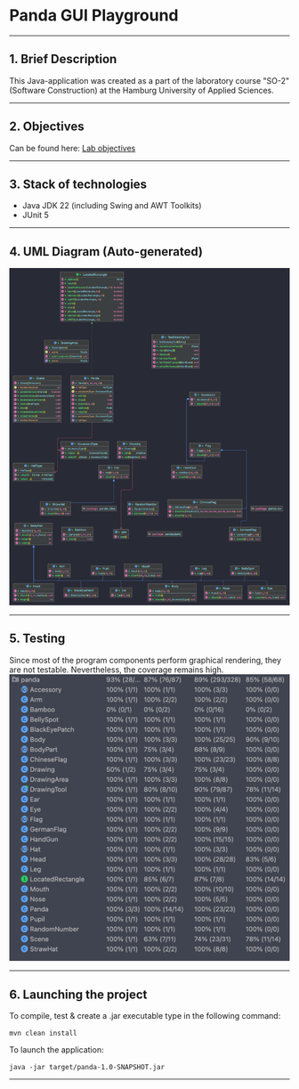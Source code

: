 # Panda GUI Playground
___
## 1. Brief Description
This Java-application was created as a part of the laboratory course "SO-2" (Software Construction) at the
Hamburg University of Applied Sciences.
___
## 2. Objectives
Can be found here: [Lab objectives](tasks/)
___
## 3. Stack of technologies
* Java JDK 22 (including Swing and AWT Toolkits)
* JUnit 5
___
## 4. UML Diagram (Auto-generated)
![Alt text](/ClassDiagram.png)
___
## 5. Testing 
Since most of the program components perform graphical rendering, they are not testable. Nevertheless, the coverage remains high.
![Alt text](/Coverage.png)
___
## 6. Launching the project
To compile, test & create a .jar executable type in the following command:
```
mvn clean install
```
To launch the application:
```
java -jar target/panda-1.0-SNAPSHOT.jar
```
___
